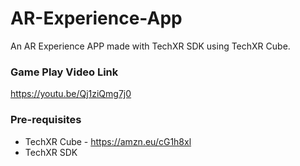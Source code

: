 # AR-Experience-App
An AR Experience APP made with TechXR SDK using TechXR Cube.

### Game Play Video Link
https://youtu.be/Qj1ziQmg7j0

### Pre-requisites
* TechXR Cube - https://amzn.eu/cG1h8xl
* TechXR SDK
